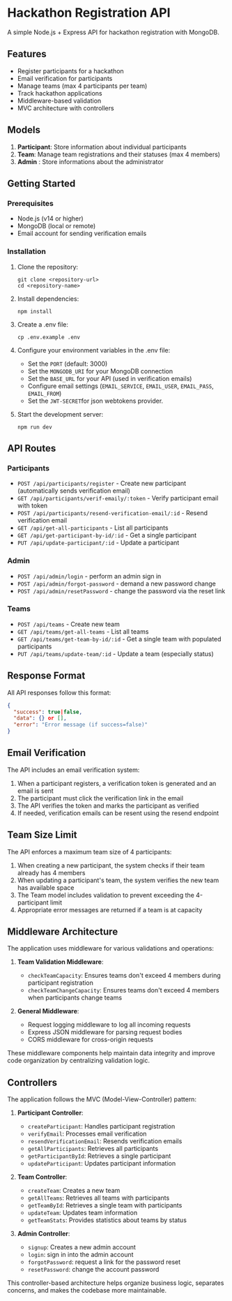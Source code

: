 # Hackathon Registration API

A simple Node.js + Express API for hackathon registration with MongoDB.

## Features

- Register participants for a hackathon
- Email verification for participants
- Manage teams (max 4 participants per team)
- Track hackathon applications
- Middleware-based validation
- MVC architecture with controllers

## Models

1. **Participant**: Store information about individual participants
2. **Team**: Manage team registrations and their statuses (max 4 members)
3. **Admin** : Store informations about the administrator

## Getting Started

### Prerequisites

- Node.js (v14 or higher)
- MongoDB (local or remote)
- Email account for sending verification emails

### Installation

1. Clone the repository:
   ```
   git clone <repository-url>
   cd <repository-name>
   ```

2. Install dependencies:
   ```
   npm install
   ```

3. Create a .env file:
   ```
   cp .env.example .env
   ```

4. Configure your environment variables in the .env file:
   - Set the `PORT` (default: 3000)
   - Set the `MONGODB_URI` for your MongoDB connection
   - Set the `BASE_URL` for your API (used in verification emails)
   - Configure email settings (`EMAIL_SERVICE`, `EMAIL_USER`, `EMAIL_PASS`, `EMAIL_FROM`)
   - Set the `JWT-SECRET`for json webtokens provider.

5. Start the development server:
   ```
   npm run dev
   ```

## API Routes

### Participants

- `POST /api/participants/register` - Create new participant (automatically sends verification email)
- `GET /api/participants/verif-emaily/:token` - Verify participant email with token
- `POST /api/participants/resend-verification-email/:id` - Resend verification email
- `GET /api/get-all-participants` - List all participants
- `GET /api/get-participant-by-id/:id` - Get a single participant
- `PUT /api/update-participant/:id` - Update a participant

### Admin 

- `POST /api/admin/login` - perform an admin sign in  
- `POST /api/admin/forgot-password` - demand a new password change  
- `POST /api/admin/resetPassword` - change the password via the reset link  


### Teams

- `POST /api/teams` - Create new team
- `GET /api/teams/get-all-teams` - List all teams
- `GET /api/teams/get-team-by-id/:id` - Get a single team with populated participants
- `PUT /api/teams/update-team/:id` - Update a team (especially status)

## Response Format

All API responses follow this format:
```json
{
  "success": true|false,
  "data": {} or [],
  "error": "Error message (if success=false)"
}
```

## Email Verification

The API includes an email verification system:

1. When a participant registers, a verification token is generated and an email is sent
2. The participant must click the verification link in the email
3. The API verifies the token and marks the participant as verified
4. If needed, verification emails can be resent using the resend endpoint 

## Team Size Limit

The API enforces a maximum team size of 4 participants:

1. When creating a new participant, the system checks if their team already has 4 members
2. When updating a participant's team, the system verifies the new team has available space
3. The Team model includes validation to prevent exceeding the 4-participant limit
4. Appropriate error messages are returned if a team is at capacity

## Middleware Architecture

The application uses middleware for various validations and operations:

1. **Team Validation Middleware**:
   - `checkTeamCapacity`: Ensures teams don't exceed 4 members during participant registration
   - `checkTeamChangeCapacity`: Ensures teams don't exceed 4 members when participants change teams

2. **General Middleware**:
   - Request logging middleware to log all incoming requests
   - Express JSON middleware for parsing request bodies
   - CORS middleware for cross-origin requests

These middleware components help maintain data integrity and improve code organization by centralizing validation logic.

## Controllers

The application follows the MVC (Model-View-Controller) pattern:

1. **Participant Controller**:
   - `createParticipant`: Handles participant registration
   - `verifyEmail`: Processes email verification
   - `resendVerificationEmail`: Resends verification emails
   - `getAllParticipants`: Retrieves all participants
   - `getParticipantById`: Retrieves a single participant
   - `updateParticipant`: Updates participant information

2. **Team Controller**:
   - `createTeam`: Creates a new team
   - `getAllTeams`: Retrieves all teams with participants
   - `getTeamById`: Retrieves a single team with participants
   - `updateTeam`: Updates team information
   - `getTeamStats`: Provides statistics about teams by status

3. **Admin Controller**:
   - `signup`: Creates a new admin account
   - `login`: sign in into the admin account
   - `forgotPassword`: request a link for the password reset
   - `resetPassword`: change the account password



This controller-based architecture helps organize business logic, separates concerns, and makes the codebase more maintainable. 
